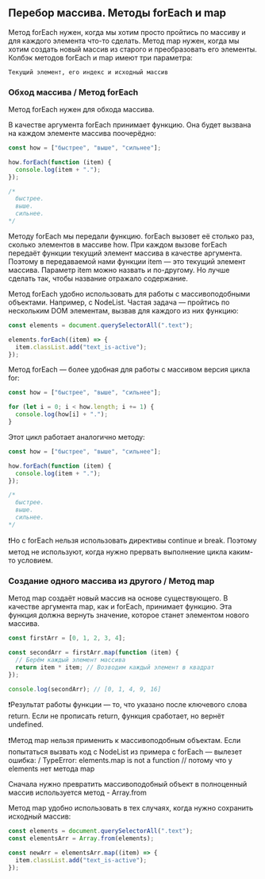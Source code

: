 ## Перебор массива. Методы forEach и map

Метод forEach нужен, когда мы хотим просто пройтись по массиву и для каждого элемента что-то сделать.
Метод map нужен, когда мы хотим создать новый массив из старого и преобразовать его элементы.
Колбэк методов forEach и map имеют три параметра:

```
Текущий элемент, его индекс и исходный массив
```

### Обход массива / Метод forEach

Метод forEach нужен для обхода массива.

В качестве аргумента forEach принимает функцию. Она будет вызвана на каждом элементе массива поочерёдно:

```javascript
const how = ["быстрее", "выше", "сильнее"];

how.forEach(function (item) {
  console.log(item + ".");
});

/*
  быстрее.
  выше.
  сильнее.
*/
```

Методу forEach мы передали функцию. forEach вызовет её столько раз, сколько элементов в массиве how. При каждом вызове forEach передаёт функции текущий элемент массива в качестве аргумента. Поэтому в передаваемой нами функции item — это текущий элемент массива. Параметр item можно назвать и по-другому. Но лучше сделать так, чтобы название отражало содержание.

Метод forEach удобно использовать для работы с массивоподобными объектами. Например, с NodeList. Частая задача — пройтись по нескольким DOM элементам, вызвав для каждого из них функцию:

```javascript
const elements = document.querySelectorAll(".text");

elements.forEach((item) => {
  item.classList.add("text_is-active");
});
```

Метод forEach — более удобная для работы с массивом версия цикла for:

```javascript
const how = ["быстрее", "выше", "сильнее"];

for (let i = 0; i < how.length; i += 1) {
  console.log(how[i] + ".");
}
```

Этот цикл работает аналогично методу:

```javascript
const how = ["быстрее", "выше", "сильнее"];

how.forEach(function (item) {
  console.log(item + ".");
});

/*
  быстрее.
  выше.
  сильнее.
*/
```

❗Но с forEach нельзя использовать директивы continue и break. Поэтому метод не используют, когда нужно прервать выполнение цикла каким-то условием.

### Создание одного массива из другого / Mетод map

Метод map создаёт новый массив на основе существующего. В качестве аргумента map, как и forEach, принимает функцию. Эта функция должна вернуть значение, которое станет элементом нового массива.

```javascript
const firstArr = [0, 1, 2, 3, 4];

const secondArr = firstArr.map(function (item) {
  // Берём каждый элемент массива
  return item * item; // Возводим каждый элемент в квадрат
});

console.log(secondArr); // [0, 1, 4, 9, 16]
```

❗Результат работы функции — то, что указано после ключевого слова return. Если не прописать return, функция сработает, но вернёт undefined.

❗Метод map нельзя применить к массивоподобным объектам. Если попытаться вызвать код с NodeList из примера с forEach — вылезет ошибка: / TypeError: elements.map is not a function // потому что у elements нет метода map

Сначала нужно превратить массивоподобный объект в полноценный массив используется метод - Array.from

Метод map удобно использовать в тех случаях, когда нужно сохранить исходный массив:

```javascript
const elements = document.querySelectorAll(".text");
const elementsArr = Array.from(elements);

const newArr = elementsArr.map((item) => {
  item.classList.add("text_is-active");
});
```
